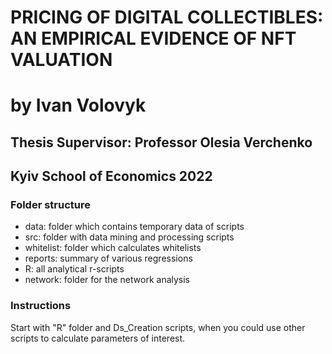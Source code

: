 # PRICING OF DIGITAL COLLECTIBLES: AN EMPIRICAL EVIDENCE OF NFT VALUATION

# by Ivan Volovyk

## Thesis Supervisor: Professor Olesia Verchenko

## Kyiv School of Economics 2022

### Folder structure

- data: folder which contains temporary data of scripts
- src: folder with data mining and processing scripts
- whitelist: folder which calculates whitelists
- reports: summary of various regressions
- R: all analytical r-scripts
- network: folder for the network analysis

### Instructions

Start with "R" folder and Ds_Creation scripts, when you could use other scripts to calculate parameters of interest.
